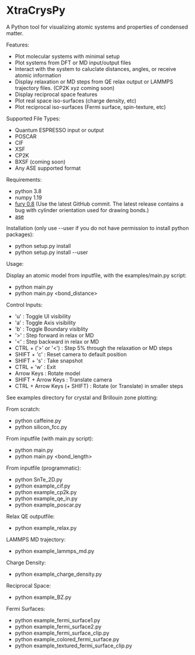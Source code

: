 # XtraCrysPy
A Python tool for visualizing atomic systems and properties of condensed matter.

Features:
- Plot molecular systems with minimal setup
- Plot systems from DFT or MD input/output files
- Interact with the system to caluclate distances, angles, or receive atomic information
- Display relaxation or MD steps from QE relax output or LAMMPS trajectory files. (CP2K xyz coming soon)
- Display reciprocal space features
- Plot real space iso-surfaces (charge density, etc)
- Plot reciprocal iso-surfaces (Fermi surface, spin-texture, etc)

Supported File Types:
- Quantum ESPRESSO input or output
- POSCAR
- CIF
- XSF
- CP2K
- BXSF (coming soon)
- Any ASE supported format

Requirements:
- python 3.8
- numpy 1.19
- [fury 0.8](https://github.com/fury-gl/fury) (Use the latest GitHub commit. The latest release contains a bug with cylinder orientation used for drawing bonds.)
- [ase](https://wiki.fysik.dtu.dk/ase/)
  
Installation (only use --user if you do not have permission to install python packages):  
-  python setup.py install
-  python setup.py install --user
  
Usage:

Display an atomic model from inputfile, with the examples/main.py script:
- python main.py <inputfile>
- python main.py <inputfile> <bond_distance>

Control Inputs:
- 'u' : Toggle UI visibility
- 'a' : Toggle Axis visibility
- 'b' : Toggle Boundary visiblity
- '>' : Step forward in relax or MD
- '<' : Step backward in relax or MD
- CTRL + ('>' or '<') : Step 5% through the relaxation or MD steps
- SHIFT + 'c' : Reset camera to default position
- SHIFT + 's' : Take snapshot
- CTRL + 'w' : Exit
- Arrow Keys : Rotate model
- SHIFT + Arrow Keys : Translate camera
- CTRL + Arrow Keys (+ SHIFT) : Rotate (or Translate) in smaller steps


See examples directory for crystal and Brillouin zone plotting:

From scratch:
- python caffeine.py
- python silicon_fcc.py

From inputfile (with main.py script):
- python main.py <inputfile>
- python main.py <inputfile> <bond_length>

From inputfile (programmatic):
- python SnTe_2D.py
- python example_cif.py
- python example_cp2k.py
- python example_qe_in.py
- python example_poscar.py

Relax QE outputfile:
- python example_relax.py

LAMMPS MD trajectory:
- python example_lammps_md.py

Charge Density:
- python example_charge_density.py

Reciprocal Space:
- python example_BZ.py

Fermi Surfaces:
- python example_fermi_surface1.py
- python example_fermi_surface2.py
- python example_fermi_surface_clip.py
- python example_colored_fermi_surface.py
- python example_textured_fermi_surface_clip.py
